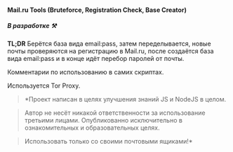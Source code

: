 #### Mail.ru Tools (Bruteforce, Registration Check, Base Creator)

##### В разработке ⚒️

**TL;DR** 
Берётся база вида email:pass, затем переделывается, новые почты проверяются на регистрацию в Mail.ru, после создаётся база вида email:pass и в конце идёт перебор паролей от почты.

Комментарии по использованию в самих скриптах.

Используется Tor Proxy.


> *Проект написан в целях улучшения знаний JS и NodeJS в целом. 

> Автор не несёт никакой ответственности за использование третьими лицами. Опубликованно исключительно в ознакомительных и образовательных целях.

> Использовать только со своими почтовыми ящиками!*
